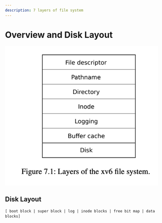 ```yaml
---
description: 7 layers of file system
---
```


# Overview and Disk Layout

![](../.gitbook/assets/image%20%286%29.png)

## Disk Layout 

`[ boot block | super block | log | inode blocks | free bit map | data blocks]`

